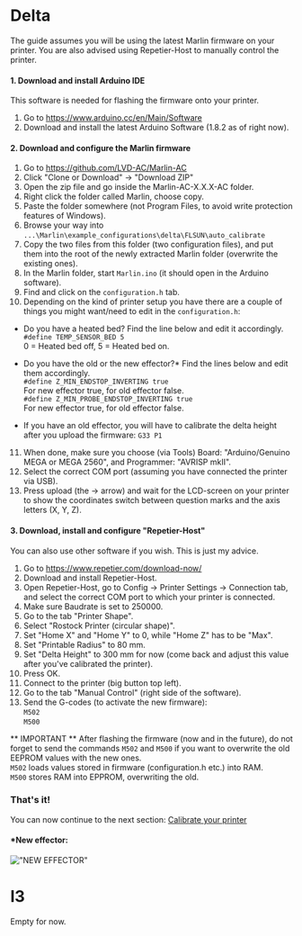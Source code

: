 # Delta
The guide assumes you will be using the latest Marlin firmware on your printer. You are also advised using Repetier-Host to manually control the printer. 

#### 1. Download and install Arduino IDE
This software is needed for flashing the firmware onto your printer.

1. Go to https://www.arduino.cc/en/Main/Software
2. Download and install the latest Arduino Software (1.8.2 as of right now).

#### 2. Download and configure the Marlin firmware
1. Go to https://github.com/LVD-AC/Marlin-AC
2. Click "Clone or Download" -> "Download ZIP"
3. Open the zip file and go inside the Marlin-AC-X.X.X-AC folder. 
4. Right click the folder called Marlin, choose copy.
5. Paste the folder somewhere (not Program Files, to avoid write protection features of Windows).
6. Browse your way into `...\Marlin\example_configurations\delta\FLSUN\auto_calibrate`
7. Copy the two files from this folder (two configuration files), and put them into the root of the newly extracted Marlin folder (overwrite the existing ones).
8. In the Marlin folder, start `Marlin.ino` (it should open in the Arduino software).
9. Find and click on the `configuration.h` tab.
10. Depending on the kind of printer setup you have there are a couple of things you might want/need to edit in the `configuration.h`:  
* Do you have a heated bed? Find the line below and edit it accordingly.  
`#define TEMP_SENSOR_BED 5`  
0 = Heated bed off, 5 = Heated bed on.  

* Do you have the old or the new effector?* Find the lines below and edit them accordingly.  
`#define Z_MIN_ENDSTOP_INVERTING true`  
For new effector true, for old effector false.  
`#define Z_MIN_PROBE_ENDSTOP_INVERTING true`  
For new effector true, for old effector false.  
* If you have an old effector, you will have to calibrate the delta height after you upload the firmware: `G33 P1`
11. When done, make sure you choose (via Tools) Board: "Arduino/Genuino MEGA or MEGA 2560", and Programmer: "AVRISP mkII".
12. Select the correct COM port (assuming you have connected the printer via USB).
13. Press upload (the -> arrow) and wait for the LCD-screen on your printer to show the coordinates switch between question marks and the axis letters (X, Y, Z).

#### 3. Download, install and configure "Repetier-Host"
You can also use other software if you wish. This is just my advice.

1. Go to https://www.repetier.com/download-now/
2. Download and install Repetier-Host.
3. Open Repetier-Host, go to Config -> Printer Settings -> Connection tab, and select the correct COM port to which your printer is connected.
4. Make sure Baudrate is set to 250000.
5. Go to the tab "Printer Shape".
6. Select "Rostock Printer (circular shape)".
7. Set "Home X" and "Home Y" to 0, while "Home Z" has to be "Max".
8. Set "Printable Radius" to 80 mm.
9. Set "Delta Height" to 300 mm for now (come back and adjust this value after you've calibrated the printer).
10. Press OK.
11. Connect to the printer (big button top left).
12. Go to the tab "Manual Control" (right side of the software).
13. Send the G-codes (to activate the new firmware):  
`M502`  
`M500`

** IMPORTANT ** After flashing the firmware (now and in the future), do not forget to send the commands `M502` and `M500` if you want to overwrite the old EEPROM values with the new ones.  
`M502` loads values stored in firmware (configuration.h etc.) into RAM.  
`M500` stores RAM into EPPROM, overwriting the old. 

### That's it!
You can now continue to the next section: [Calibrate your printer](https://github.com/FLSun3dp/FLSun-Kossel-Mini/wiki/02.-Calibrate-your-printer) 

#### *New effector:
!["NEW EFFECTOR"](https://scontent-arn2-1.xx.fbcdn.net/v/t1.0-9/18010586_10155184832969898_4740342755464095595_n.jpg?oh=7080f7925ba50625338a98816b1b9116&oe=59853FD3)

# I3

Empty for now.